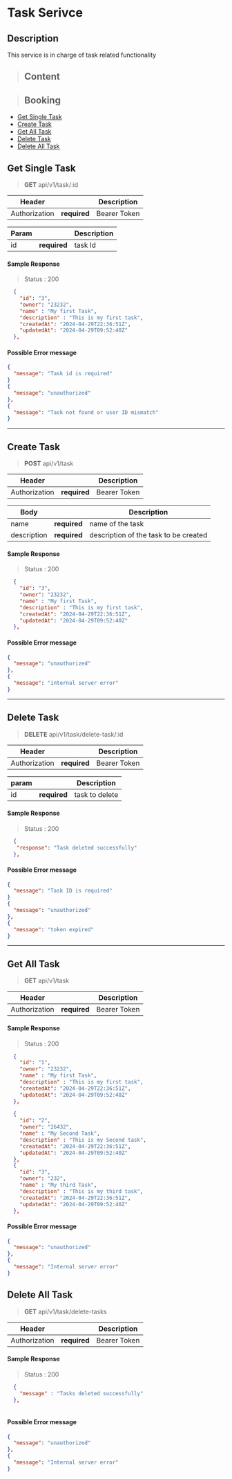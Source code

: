 # Task Serivce

## Description

This service is in charge of task related functionality

> ## Content

> ## Booking

- [Get Single Task](#get-single-task)
- [Create Task](#create-task)
- [Get All Task](#get-all-tasks)
- [Delete Task](#delete-task)
- [Delete All Task](#delete-all-task)

## Get Single Task

> **GET** api/v1/task/:id

| Header        |              | Description  |
| ------------- | ------------ | ------------ |
| Authorization | **required** | Bearer Token |

| Param |              | Description |
| ----- | ------------ | ----------- |
| id    | **required** | task Id  |

#### Sample Response

> Status : 200

```json
  {
    "id": "3",
    "owner": "23232",
    "name" : "My first Task",
    "description" : "This is my first task",
    "createdAt": "2024-04-29T22:36:51Z",
    "updatedAt": "2024-04-29T09:52:40Z"
  },
```

#### Possible Error message

```json
{
  "message": "Task id is required"
}
{
  "message": "unauthorized"
},
{
  "message": "Task not found or user ID mismatch"
}
```

---

## Create Task

> **POST** api/v1/task

| Header        |              | Description  |
| ------------- | ------------ | ------------ |
| Authorization | **required** | Bearer Token |

| Body        |              | Description                                |
| --------    | ------------ | ------------------------------------------ |
| name        | **required** | name of the task                           |
| description | **required** | description of the task to be created      |


#### Sample Response

> Status : 200

```json
  {
    "id": "3",
    "owner": "23232",
    "name" : "My first Task",
    "description" : "This is my first task",
    "createdAt": "2024-04-29T22:36:51Z",
    "updatedAt": "2024-04-29T09:52:40Z"
  },
```

#### Possible Error message

```json
{
  "message": "unauthorized"
},
{
  "message": "internal server error"
}
```
---

## Delete Task

> **DELETE** api/v1/task/delete-task/:id

| Header        |              | Description  |
| ------------- | ------------ | ------------ |
| Authorization | **required** | Bearer Token |

| param |              | Description       |
| ----- | ------------ | ----------------- |
| id    | **required** | task to delete    |

#### Sample Response

> Status : 200

```json
  {
   "response": "Task deleted successfully"
  },
```

#### Possible Error message

```json
{
  "message": "Task ID is required"
}
{
  "message": "unauthorized"
},
{
  "message": "token expired"
}
```

---

## Get All Task

> **GET** api/v1/task

| Header        |              | Description  |
| ------------- | ------------ | ------------ |
| Authorization | **required** | Bearer Token |


#### Sample Response

> Status : 200

```json
  {
    "id": "1",
    "owner": "23232",
    "name" : "My first Task",
    "description" : "This is my first task",
    "createdAt": "2024-04-29T22:36:51Z",
    "updatedAt": "2024-04-29T09:52:40Z"
  },
  
  {
    "id": "2",
    "owner": "26432",
    "name" : "My Second Task",
    "description" : "This is my Second task",
    "createdAt": "2024-04-29T22:36:51Z",
    "updatedAt": "2024-04-29T09:52:40Z"
  },
  {
    "id": "3",
    "owner": "232",
    "name" : "My third Task",
    "description" : "This is my third task",
    "createdAt": "2024-04-29T22:36:51Z",
    "updatedAt": "2024-04-29T09:52:40Z"
  },
```

#### Possible Error message

```json
{
  "message": "unauthorized"
},
{
  "message": "Internal server error"
}
```

## Delete All Task

> **GET** api/v1/task/delete-tasks

| Header        |              | Description  |
| ------------- | ------------ | ------------ |
| Authorization | **required** | Bearer Token |


#### Sample Response

> Status : 200

```json
  {
    "message" : "Tasks deleted successfully"
  },
  
```

#### Possible Error message

```json
{
  "message": "unauthorized"
},
{
  "message": "Internal server error"
}
```

